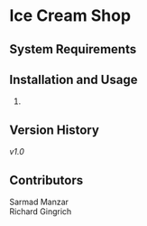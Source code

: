 # Ice Cream Shop

## System Requirements

## Installation and Usage
1. 

## Version History
*v1.0* <br/>


## Contributors
Sarmad Manzar <br/>
Richard Gingrich


